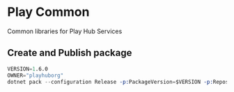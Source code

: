 # Play Common

Common libraries for Play Hub Services

## Create and Publish package
```s
VERSION=1.6.0
OWNER="playhuborg"
dotnet pack --configuration Release -p:PackageVersion=$VERSION -p:RepositoryUrl=https://github.com/$OWNER/lib-play-common -o ../packages
```